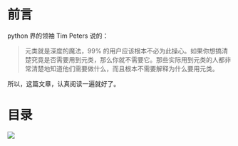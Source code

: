 # 前言 #

python 界的领袖 Tim Peters 说的：

> 元类就是深度的魔法，99% 的用户应该根本不必为此操心。如果你想搞清楚究竟是否需要用到元类，那么你就不需要它。那些实际用到元类的人都非常清楚地知道他们需要做什么，而且根本不需要解释为什么要用元类。


所以，这篇文章，认真阅读一遍就好了。

# 目录 #

![](http://twowaterimage.oss-cn-beijing.aliyuncs.com/2019-10-14-%E5%85%83%E7%B1%BB.png)


